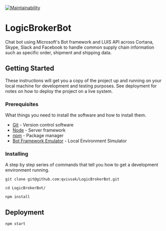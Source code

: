 [![Maintainability](https://api.codeclimate.com/v1/badges/2a3a0404d72d0e0bb02c/maintainability)](https://codeclimate.com/repos/59d638f77cdff10283001155/maintainability)
# LogicBrokerBot
Chat bot using Microsoft's Bot framework and LUIS API across Cortana, Skype, Slack and Facebook to handle common supply chain information such as specific order, shipment and shipping data.

## Getting Started
These instructions will get you a copy of the project up and running on your local machine for development and testing purposes. See deployment for notes on how to deploy the project on a live system.

### Prerequisites
What things you need to install the software and how to install them.

* [Git](https://git-scm.com/) - Version control software
* [Node](https://nodejs.org/en/) - Server framework
* [npm](https://www.npmjs.com/) - Package manager
* [Bot Framework Emulator](https://github.com/Microsoft/BotFramework-Emulator/releases) - Local Environment Simulator

### Installing
A step by step series of commands that tell you how to get a development environment running.

```
git clone git@github.com:qvissak/LogicBrokerBot.git
```
```
cd LogicBrokerBot/
```
```
npm install
```

## Deployment
```
npm start
```
